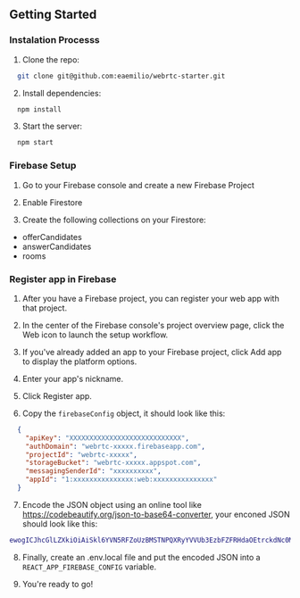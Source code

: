 ## Getting Started

### Instalation Processs

1. Clone the repo:

```sh
  git clone git@github.com:eaemilio/webrtc-starter.git
```

2. Install dependencies:

```sh
  npm install
```

3. Start the server:

```sh
  npm start
```

### Firebase Setup

1. Go to your Firebase console and create a new Firebase Project

3. Enable Firestore

5. Create the following collections on your Firestore:
  * offerCandidates
  * answerCandidates
  * rooms

### Register app in Firebase

1. After you have a Firebase project, you can register your web app with that project.

2. In the center of the Firebase console's project overview page, click the Web icon to launch the setup workflow.

3. If you've already added an app to your Firebase project, click Add app to display the platform options.

4. Enter your app's nickname.

5. Click Register app.

6. Copy the `firebaseConfig` object, it should look like this:

```JSON
  {
    "apiKey": "XXXXXXXXXXXXXXXXXXXXXXXXXXXX",
    "authDomain": "webrtc-xxxxx.firebaseapp.com",
    "projectId": "webrtc-xxxxx",
    "storageBucket": "webrtc-xxxxx.appspot.com",
    "messagingSenderId": "xxxxxxxxxx",
    "appId": "1:xxxxxxxxxxxxxxx:web:xxxxxxxxxxxxxxx"
  }
```

7. Encode the JSON object using an online tool like https://codebeautify.org/json-to-base64-converter, your enconed JSON should look like this: 

```sh
ewogICJhcGlLZXkiOiAiSkl6YVN5RFZoUzBMSTNPQXRyYVVUb3EzbFZFRHdaOEtrckdNc0MwIiwKICAiYXV0aERvbWFpbiI6ICJ3ZWJydGMtMTIzNC5maXJlYmFzZWFwcC5jb20iLAogICJwcm9qZWN0SWQiOiAid2VicnRjLTEyMzQiLAogICJzdG9yYWdlQnVja2V0IjogIndlYnJ0Yy0xMjM0LmFwcHNwb3QuY29tIiwKICAibWVzc2FnaW5nU2VuZGVySWQiOiAiNTY0NjU0NjU0IiwKICAiYXBwSWQiOiAiMTo5NDk4OTU2NDgwOTY6d2ViOjM3NDIxMzRiMmIwZTQyOTliYWM0MDUiCn0=
```
8. Finally, create an .env.local file and put the encoded JSON into a `REACT_APP_FIREBASE_CONFIG` variable.

9. You're ready to go!



